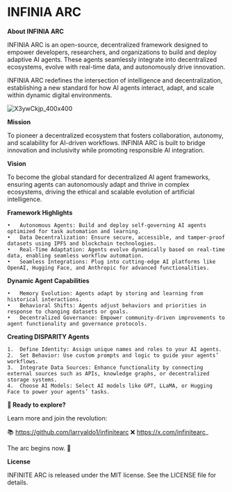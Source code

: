 # INFINIA ARC

**About INFINIA ARC**

INFINIA ARC is an open-source, decentralized framework designed to empower developers, researchers, and organizations to build and deploy adaptive AI agents. These agents seamlessly integrate into decentralized ecosystems, evolve with real-time data, and autonomously drive innovation.

INFINIA ARC redefines the intersection of intelligence and decentralization, establishing a new standard for how AI agents interact, adapt, and scale within dynamic digital environments.

![X3ywCkjp_400x400](https://github.com/user-attachments/assets/87f1a4f8-1a7e-49d3-a1fb-f870e3add7f2)

**Mission**

To pioneer a decentralized ecosystem that fosters collaboration, autonomy, and scalability for AI-driven workflows. INFINIA ARC is built to bridge innovation and inclusivity while promoting responsible AI integration.

**Vision**

To become the global standard for decentralized AI agent frameworks, ensuring agents can autonomously adapt and thrive in complex ecosystems, driving the ethical and scalable evolution of artificial intelligence.

**Framework Highlights**

	•	Autonomous Agents: Build and deploy self-governing AI agents optimized for task automation and learning.
	•	Data Decentralization: Ensure secure, accessible, and tamper-proof datasets using IPFS and blockchain technologies.
	•	Real-Time Adaptation: Agents evolve dynamically based on real-time data, enabling seamless workflow automation.
	•	Seamless Integrations: Plug into cutting-edge AI platforms like OpenAI, Hugging Face, and Anthropic for advanced functionalities.

**Dynamic Agent Capabilities**

	•	Memory Evolution: Agents adapt by storing and learning from historical interactions.
	•	Behavioral Shifts: Agents adjust behaviors and priorities in response to changing datasets or goals.
	•	Decentralized Governance: Empower community-driven improvements to agent functionality and governance protocols.

**Creating DISPARITY Agents**

	1.	Define Identity: Assign unique names and roles to your AI agents.
	2.	Set Behavior: Use custom prompts and logic to guide your agents’ workflows.
	3.	Integrate Data Sources: Enhance functionality by connecting external sources such as APIs, knowledge graphs, or decentralized storage systems.
	4.	Choose AI Models: Select AI models like GPT, LLaMA, or Hugging Face to power your agents’ tasks.

**🔗 Ready to explore?**

Learn more and join the revolution:

📚 https://github.com/larryaldo1/infinitearc
❌ https://x.com/infinitearc_

The arc begins now. 🌌

**License**

INFINITE ARC is released under the MIT license. See the LICENSE file for details.
